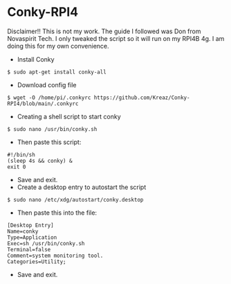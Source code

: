 # Conky-RPI4
Disclaimer!! This is not my work. The guide I followed was Don from Novaspirit Tech. I only tweaked the script so it will run on my RPI4B 4g. I am doing this for my own convenience.

- Install Conky
```
$ sudo apt-get install conky-all
```
- Download config file
```
$ wget -O /home/pi/.conkyrc https://github.com/Kreaz/Conky-RPI4/blob/main/.conkyrc
```
- Creating a shell script to start conky
```
$ sudo nano /usr/bin/conky.sh
```
- Then paste this script:
```
#!/bin/sh
(sleep 4s && conky) &
exit 0
```
- Save and exit.
- Create a desktop entry to autostart the script
```
$ sudo nano /etc/xdg/autostart/conky.desktop
```
- Then paste this into the file:
```
[Desktop Entry]
Name=conky
Type=Application
Exec=sh /usr/bin/conky.sh
Terminal=false
Comment=system monitoring tool.
Categories=Utility;
```
- Save and exit.


